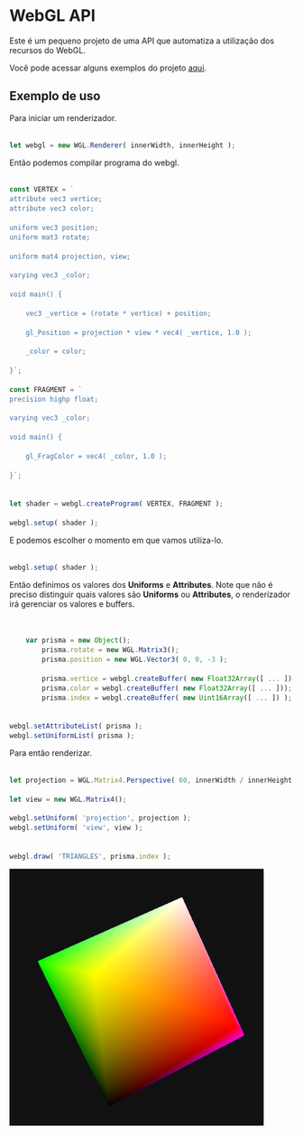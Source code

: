 
# WebGL API 

Este é um pequeno projeto de uma API que automatiza a utilização dos recursos do WebGL.

Você pode acessar alguns exemplos do projeto [aqui](https://docs/index.html).

## Exemplo de uso

Para iniciar um renderizador.

```javascript

let webgl = new WGL.Renderer( innerWidth, innerHeight );

```

Então podemos compilar programa do webgl.

```javascript

const VERTEX = `
attribute vec3 vertice;
attribute vec3 color;

uniform vec3 position;
uniform mat3 rotate;

uniform mat4 projection, view;

varying vec3 _color;

void main() {

	vec3 _vertice = (rotate * vertice) + position;

	gl_Position = projection * view * vec4( _vertice, 1.0 );
	
	_color = color;
	
}`;

const FRAGMENT = `
precision highp float;

varying vec3 _color;

void main() {

	gl_FragColor = vec4( _color, 1.0 );

}`;


let shader = webgl.createProgram( VERTEX, FRAGMENT );

webgl.setup( shader );

```

E podemos escolher o momento em que vamos utiliza-lo.

```javascript

webgl.setup( shader );

```

Então definimos os valores dos **Uniforms** e **Attributes**.
Note que não é preciso distinguir quais valores são **Uniforms** ou **Attributes**,
o renderizador irá gerenciar os valores e buffers.

```javascript


	var prisma = new Object();
		prisma.rotate = new WGL.Matrix3();
		prisma.position = new WGL.Vector3( 0, 0, -3 );

		prisma.vertice = webgl.createBuffer( new Float32Array([ ... ]) );
		prisma.color = webgl.createBuffer( new Float32Array([ ... ]));
		prisma.index = webgl.createBuffer( new Uint16Array([ ... ]) );


webgl.setAttributeList( prisma );
webgl.setUniformList( prisma );

```

Para então renderizar.

```javascript

let projection = WGL.Matrix4.Perspective( 60, innerWidth / innerHeight, .01, 1000 );

let view = new WGL.Matrix4();

webgl.setUniform( 'projection', projection );
webgl.setUniform( 'view', view );


webgl.draw( 'TRIANGLES', prisma.index );

```


![](docs/images/prism.png)
